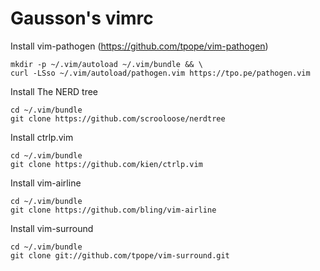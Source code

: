 # Gausson's vimrc

Install vim-pathogen (https://github.com/tpope/vim-pathogen)
```
mkdir -p ~/.vim/autoload ~/.vim/bundle && \
curl -LSso ~/.vim/autoload/pathogen.vim https://tpo.pe/pathogen.vim
```

Install The NERD tree
```
cd ~/.vim/bundle
git clone https://github.com/scrooloose/nerdtree
```

Install ctrlp.vim
```
cd ~/.vim/bundle
git clone https://github.com/kien/ctrlp.vim
```

Install vim-airline
```
cd ~/.vim/bundle
git clone https://github.com/bling/vim-airline
```

Install vim-surround
```
cd ~/.vim/bundle
git clone git://github.com/tpope/vim-surround.git
```
